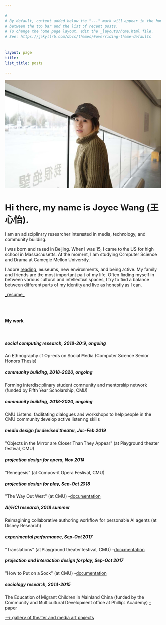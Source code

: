 ```yaml
---

#
# By default, content added below the "---" mark will appear in the home page
# between the top bar and the list of recent posts.
# To change the home page layout, edit the _layouts/home.html file.
# See: https://jekyllrb.com/docs/themes/#overriding-theme-defaults


layout: page
title:  
list_title: posts

---
```


<img src="/assets/headshot_3.jpeg" class="img-headshot" alt="">

# Hi there, my name is Joyce Wang (王心怡).

I am an adisciplinary researcher interested in media, technology, and community building. 

I was born and raised in Beijing. When I was 15, I came to the US for high school in Massachusetts. At the moment, I am studying Computer Science and Drama at Carnegie Mellon University. 

I adore [reading](/readings), museums, new environments, and being active. My family and friends are the most important part of my life. Often finding myself in between various cultural and intellectual spaces, I try to find a balance between different parts of my identity and live as honestly as I can.

<!-- I am always curious about how people who think differently can empower each other. Many of my recent and current projects are inherently about decoding, bridging, and celebrating differences, through means such as performance, computation, community dialogues, and research. Last year, I directed an experimental performance piece about language and empathy. I worked at Disney Research for a summer and made a tool that helps creative writers and engineers collaboratively author AI agents. In school, I lead an initiative dedicated to helping students develop active listening skills. I am also being funded by my university to work on a year-long project that aims to facilitate interdisciplinary studies for undergraduate students.

 -->
[\_resume\_](/cv)

<br>

<br>

#### My work
<br>

##### social computing research, 2018-2019, ongoing
An Ethnography of Op-eds on Social Media (Computer Science Senior Honors Thesis)

##### community building, 2018-2020, ongoing
Forming interdisciplinary student community and mentorship network (funded by Fifth Year Scholarship, CMU)

##### community building, 2018-2020, ongoing
CMU Listens: facilitating dialogues and workshops to help people in the CMU community develop active listening skills

##### media design for devised theater, Jan-Feb 2019
"Objects in the Mirror are Closer Than They Appear" (at Playground theater festival, CMU)

##### projection design for opera, Nov 2018
"Renegesis" (at Compos-it Opera Festival, CMU)

##### projection design for play, Sep-Oct 2018
"The Way Out West" (at CMU) -[documentation](/theater/2018/10/04/WoW.html)

##### AI/HCI research, 2018 summer
Reimagining collaborative authoring workflow for personable AI agents (at Disney Research)

##### experimental performance, Sep-Oct 2017
"Translations" (at Playground theater festival, CMU) -[documentation](/theater/2017/12/10/Translations.html)

##### projection and interaction design for play, Sep-Oct 2017
"How to Put on a Sock" (at CMU) -[documentation](/theater/2017/11/05/Sock.html)

##### sociology research, 2014-2015
The Education of Migrant Children in Mainland China (funded by the Community and Multicultural Development office at Phillips Academy) [-paper](/research/2015/01/20/CAMD.html)

[--> gallery of theater and media art projects](/gallery)